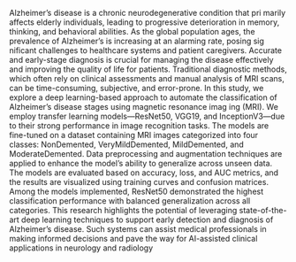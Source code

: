  Alzheimer’s disease is a chronic neurodegenerative condition that pri
marily affects elderly individuals, leading to progressive deterioration in
 memory, thinking, and behavioral abilities. As the global population ages,
 the prevalence of Alzheimer’s is increasing at an alarming rate, posing sig
nificant challenges to healthcare systems and patient caregivers. Accurate
 and early-stage diagnosis is crucial for managing the disease effectively and
 improving the quality of life for patients. Traditional diagnostic methods,
 which often rely on clinical assessments and manual analysis of MRI scans,
 can be time-consuming, subjective, and error-prone.
 In this study, we explore a deep learning-based approach to automate the
 classification of Alzheimer’s disease stages using magnetic resonance imag
ing (MRI). We employ transfer learning models—ResNet50, VGG19, and
 InceptionV3—due to their strong performance in image recognition tasks.
 The models are fine-tuned on a dataset containing MRI images categorized
 into four classes: NonDemented, VeryMildDemented, MildDemented, and
 ModerateDemented. Data preprocessing and augmentation techniques are
 applied to enhance the model’s ability to generalize across unseen data. The
 models are evaluated based on accuracy, loss, and AUC metrics, and the
 results are visualized using training curves and confusion matrices.
 Among the models implemented, ResNet50 demonstrated the highest
 classification performance with balanced generalization across all categories.
 This research highlights the potential of leveraging state-of-the-art deep
 learning techniques to support early detection and diagnosis of Alzheimer’s
 disease. Such systems can assist medical professionals in making informed
 decisions and pave the way for AI-assisted clinical applications in neurology
 and radiology
